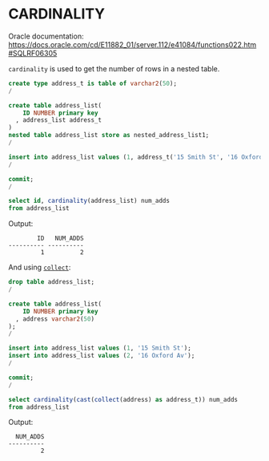 # CARDINALITY

Oracle documentation: https://docs.oracle.com/cd/E11882_01/server.112/e41084/functions022.htm#SQLRF06305

`cardinality` is used to get the number of rows in a nested table.

```sql
create type address_t is table of varchar2(50);
/

create table address_list(
    ID NUMBER primary key
  , address_list address_t
)
nested table address_list store as nested_address_list1;
/

insert into address_list values (1, address_t('15 Smith St', '16 Oxford Ave'));
/

commit;
/

select id, cardinality(address_list) num_adds
from address_list
```
Output:
```
        ID   NUM_ADDS
---------- ----------
         1          2

```

And using [`collect`](COLLECT.md):

```sql
drop table address_list;
/

create table address_list(
    ID NUMBER primary key
  , address varchar2(50)
);
/

insert into address_list values (1, '15 Smith St');
insert into address_list values (2, '16 Oxford Av');
/

commit;
/

select cardinality(cast(collect(address) as address_t)) num_adds
from address_list
```
Output:
```
  NUM_ADDS
----------
         2
```
